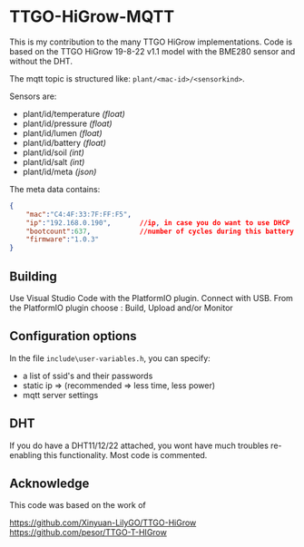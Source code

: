 # TTGO-HiGrow-MQTT

This is my contribution to the many TTGO HiGrow implementations. 
Code is based on the TTGO HiGrow 19-8-22 v1.1 model with the BME280 sensor and without the DHT.

The mqtt topic is structured like: `plant/<mac-id>/<sensorkind>`. 

Sensors are:
- plant/id/temperature      *(float)*   
- plant/id/pressure         *(float)*
- plant/id/lumen            *(float)*
- plant/id/battery          *(float)*
- plant/id/soil             *(int)*
- plant/id/salt             *(int)*
- plant/id/meta             *(json)*

The meta data contains:
``` json    
{  
    "mac":"C4:4F:33:7F:FF:F5",  
    "ip":"192.168.0.190",       //ip, in case you do want to use DHCP 
    "bootcount":637,            //number of cycles during this battery live.
    "firmware":"1.0.3"          
}
```



## Building 

Use Visual Studio Code with the PlatformIO plugin. 
Connect with USB. 
From the PlatformIO plugin choose : Build, Upload and/or Monitor


## Configuration options

In the file `include\user-variables.h`, you can specify:

- a list of ssid's and their passwords
- static ip => (recommended => less time, less power)
- mqtt server settings

## DHT

If you do have a DHT11/12/22 attached, you wont have much troubles re-enabling this functionality.
Most code is commented. 

## Acknowledge

This code was based on the work of 

https://github.com/Xinyuan-LilyGO/TTGO-HiGrow
https://github.com/pesor/TTGO-T-HIGrow



